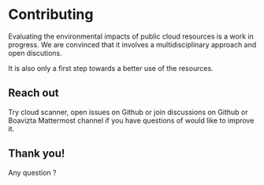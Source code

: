 # Contributing

Evaluating the environmental impacts of public cloud resources is a work in progress. We are convinced that it involves a multidisciplinary approach and open discutions.

It is also only a first step towards a better use of the resources.

## Reach out

Try cloud scanner, open issues on Github or join discussions on Github or Boavizta Mattermost channel if you have questions of would like to improve it.

## Thank you!

Any question ?
